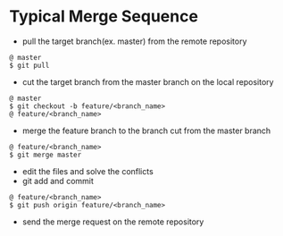 # Typical Merge Sequence

- pull the target branch(ex. master) from the remote repository
```
@ master 
$ git pull
```
- cut the target branch from the master branch on the local repository
```
@ master
$ git checkout -b feature/<branch_name>
@ feature/<branch_name>
```
- merge the feature branch to the branch cut from the master branch
```
@ feature/<branch_name>
$ git merge master 
```
- edit the files and solve the conflicts
- git add and commit
```
@ feature/<branch_name>
$ git push origin feature/<branch_name>
```
- send the merge request on the remote repository

